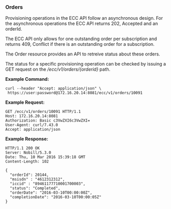 ### Orders

Provisioning operations in the ECC API follow an asynchronous design. For the asynchronous operations the ECC API returns 202, Accepted and an orderId.

The ECC API only allows for one outstanding order per subscription and returns 409, Conflict if there is an outstanding order for a subscription.

The Order resource provides an API to retreive status about these orders.

The status for a specific provisioning operation can be checked by issuing a GET request on the _/ecc/v1/orders/{orderid}_ path.

**Example Command:**

```
curl --header "Accept: application/json" \
 https://user:password@172.16.20.14:8081/ecc/v1/orders/10091
```

**Example Request:**

```
GET /ecc/v1/orders/10091 HTTP/1.1
Host: 172.16.20.14:8081
Authorization: Basic c3VwZXI6c3VwZXI=
User-Agent: curl/7.43.0
Accept: application/json
```

**Example Response:**

```
HTTP/1.1 200 OK
Server: Nobill/5.3.0
Date: Thu, 10 Mar 2016 15:39:18 GMT
Content-Length: 102

{
  "orderId": 20144,
  "msisdn" : "4612312312",
  "iccid" : "89461177710001700003",
  "status": "Completed",
  "orderDate": "2016-03-10T00:00:00Z",
  "completionDate": "2016-03-10T00:00:05Z"
}
```



